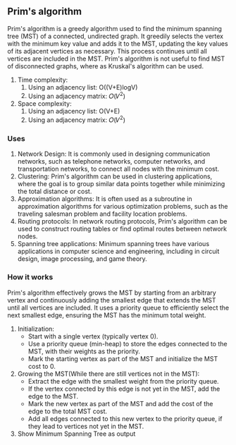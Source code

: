 ## Prim's algorithm
Prim's algorithm is a greedy algorithm used to find the minimum spanning tree (MST) of a connected, undirected graph. It greedily selects the vertex with the minimum key value and adds it to the MST, updating the key values of its adjacent vertices as necessary. This process continues until all vertices are included in the MST.
Prim's algorithm is not useful to find MST of disconnected graphs, where as Kruskal's algorithm can be used.
1. Time complexity:
   1. Using an adjacency list: O((V+E)logV)
   2. Using an adjacency matrix: 𝑂(𝑉<sup>2</sup>)
2. Space complexity:
   1. Using an adjacency list: O(V+E)
   2. Using an adjacency matrix: 𝑂(𝑉<sup>2</sup>)


### Uses
1. Network Design: It is commonly used in designing communication networks, such as telephone networks, computer networks, and transportation networks, to connect all nodes with the minimum cost.
2. Clustering: Prim's algorithm can be used in clustering applications, where the goal is to group similar data points together while minimizing the total distance or cost.
3. Approximation algorithms: It is often used as a subroutine in approximation algorithms for various optimization problems, such as the traveling salesman problem and facility location problems.
4. Routing protocols: In network routing protocols, Prim's algorithm can be used to construct routing tables or find optimal routes between network nodes.
5. Spanning tree applications: Minimum spanning trees have various applications in computer science and engineering, including in circuit design, image processing, and game theory.

### How it works
Prim's algorithm effectively grows the MST by starting from an arbitrary vertex and continuously adding the smallest edge that extends the MST until all vertices are included. It uses a priority queue to efficiently select the next smallest edge, ensuring the MST has the minimum total weight.</br>

1. Initialization:
   - Start with a single vertex (typically vertex 0).
   - Use a priority queue (min-heap) to store the edges connected to the MST, with their weights as the priority.
   - Mark the starting vertex as part of the MST and initialize the MST cost to 0.
2. Growing the MST(While there are still vertices not in the MST):
   - Extract the edge with the smallest weight from the priority queue.
   - If the vertex connected by this edge is not yet in the MST, add the edge to the MST.
   - Mark the new vertex as part of the MST and add the cost of the edge to the total MST cost.
   - Add all edges connected to this new vertex to the priority queue, if they lead to vertices not yet in the MST.
3. Show Minimum Spanning Tree as output